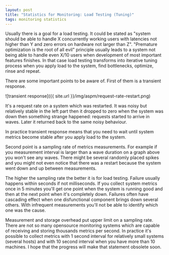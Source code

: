 ```yaml
---
layout: post
title: "Statistics for Monitoring: Load Testing (Tuning)"
tags: monitoring statistics
---
```


Usually there is a goal for a load testing. It could be stated as "system should be able to handle X concurrently working users with latencies not higher than Y and zero errors on hardware not larger than Z". "Premature optimization is the root of all evil" principle usually leads to a system not being able to handle even X/10 users when development of most important features finishes. In that case load testing transforms into iterative tuning process when you apply load to the system, find bottlenecks, optimize, rinse and repeat.

There are some important points to be aware of. First of them is a transient response.

![transient response]({{ site.url }}/img/aspm/request-rate-restart.png)

It's a request rate on a system which was restarted. It was noisy but relatively stable in the left part then it dropped to zero when the system was down then something strange happened: requests started to arrive in waves. Later it returned back to the same noisy behaviour.

In practice transient response means that you need to wait until system metrics become stable after you apply load to the system.

Second point is a sampling rate of metrics measurements. For example if you measurement interval is larger than a wave duration on a graph above you won't see any waves. There might be several randomly placed spikes and you might not even notice that there was a restart because the system went down and up between measurements.

The higher the sampling rate the better it is for load testing. Failure usually happens within seconds if not milliseconds. If you collect system metrics once in 5 minutes you'll get one point when the system is running good and then at the next point when it's completely down. Failures often have cascading effect when one disfunctional component brings down several others. With infrequent measurements you'll not be able to identify which one was the cause.

Measurement and storage overhead put upper limit on a sampling rate. There are not so many opensource monitoring systems which are capable of receiving and storing thousands metrics per second. In practice it's possible to collect metrics with 1 second interval for relatively small systems (several hosts) and with 10 second interval when you have more than 10 machines. I hope that the progress will make that statement obsolete soon.